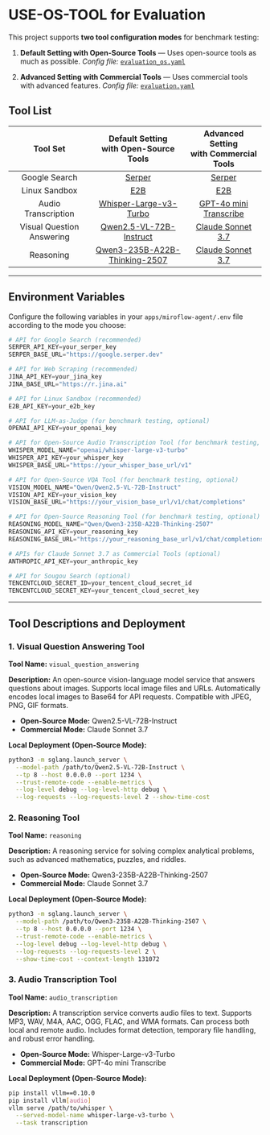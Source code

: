 # USE-OS-TOOL for Evaluation

This project supports **two tool configuration modes** for benchmark testing:

1. **Default Setting with Open-Source Tools** — Uses open-source tools as much as possible.
   *Config file:* [`evaluation_os.yaml`](../apps/miroflow-agent/conf/agent/evaluation_os.yaml)

2. **Advanced Setting with Commercial Tools** — Uses commercial tools with advanced features.
   *Config file:* [`evaluation.yaml`](../apps/miroflow-agent/conf/agent/evaluation.yaml)

## Tool List

|         Tool Set          |                         Default Setting<br>with Open-Source Tools                          |                        Advanced Setting<br>with Commercial Tools                         |
| :-----------------------: |:------------------------------------------------------------------------------------------:|:----------------------------------------------------------------------------------------:|
|       Google Search       |                               [Serper](https://serper.dev/)                                |                              [Serper](https://serper.dev/)                               |
|       Linux Sandbox       |                                  [E2B](https://e2b.dev/)                                   |                                 [E2B](https://e2b.dev/)                                  |
|    Audio Transcription    |       [Whisper-Large-v3-Turbo](https://huggingface.co/openai/whisper-large-v3-turbo)       | [GPT-4o mini Transcribe](https://platform.openai.com/docs/models/gpt-4o-mini-transcribe) |
| Visual Question Answering |       [Qwen2.5-VL-72B-Instruct](https://huggingface.co/Qwen/Qwen2.5-VL-72B-Instruct)       |   [Claude Sonnet 3.7](https://docs.anthropic.com/en/docs/about-claude/models/overview)   |
|         Reasoning         | [Qwen3-235B-A22B-Thinking-2507](https://huggingface.co/Qwen/Qwen3-235B-A22B-Thinking-2507) |   [Claude Sonnet 3.7](https://docs.anthropic.com/en/docs/about-claude/models/overview)   |

---

## Environment Variables

Configure the following variables in your `apps/miroflow-agent/.env` file according to the mode you choose:

```python
# API for Google Search (recommended)
SERPER_API_KEY=your_serper_key
SERPER_BASE_URL="https://google.serper.dev"

# API for Web Scraping (recommended)
JINA_API_KEY=your_jina_key
JINA_BASE_URL="https://r.jina.ai"

# API for Linux Sandbox (recommended)
E2B_API_KEY=your_e2b_key

# API for LLM-as-Judge (for benchmark testing, optional)
OPENAI_API_KEY=your_openai_key

# API for Open-Source Audio Transcription Tool (for benchmark testing, optional)
WHISPER_MODEL_NAME="openai/whisper-large-v3-turbo"
WHISPER_API_KEY=your_whisper_key
WHISPER_BASE_URL="https://your_whisper_base_url/v1"

# API for Open-Source VQA Tool (for benchmark testing, optional)
VISION_MODEL_NAME="Qwen/Qwen2.5-VL-72B-Instruct"
VISION_API_KEY=your_vision_key
VISION_BASE_URL="https://your_vision_base_url/v1/chat/completions"

# API for Open-Source Reasoning Tool (for benchmark testing, optional)
REASONING_MODEL_NAME="Qwen/Qwen3-235B-A22B-Thinking-2507"
REASONING_API_KEY=your_reasoning_key
REASONING_BASE_URL="https://your_reasoning_base_url/v1/chat/completions"

# APIs for Claude Sonnet 3.7 as Commercial Tools (optional)
ANTHROPIC_API_KEY=your_anthropic_key

# API for Sougou Search (optional)
TENCENTCLOUD_SECRET_ID=your_tencent_cloud_secret_id
TENCENTCLOUD_SECRET_KEY=your_tencent_cloud_secret_key
```

---

## Tool Descriptions and Deployment

### 1. Visual Question Answering Tool

**Tool Name:** `visual_question_answering`

**Description:**
An open-source vision-language model service that answers questions about images.
Supports local image files and URLs. Automatically encodes local images to Base64 for API requests. Compatible with JPEG, PNG, GIF formats.

* **Open-Source Mode:** Qwen2.5-VL-72B-Instruct
* **Commercial Mode:** Claude Sonnet 3.7


**Local Deployment (Open-Source Mode):**

```bash
python3 -m sglang.launch_server \
  --model-path /path/to/Qwen2.5-VL-72B-Instruct \
  --tp 8 --host 0.0.0.0 --port 1234 \
  --trust-remote-code --enable-metrics \
  --log-level debug --log-level-http debug \
  --log-requests --log-requests-level 2 --show-time-cost
```

### 2. Reasoning Tool

**Tool Name:** `reasoning`

**Description:**
A reasoning service for solving complex analytical problems, such as advanced mathematics, puzzles, and riddles.

* **Open-Source Mode:** Qwen3-235B-A22B-Thinking-2507
* **Commercial Mode:** Claude Sonnet 3.7

**Local Deployment (Open-Source Mode):**

```bash
python3 -m sglang.launch_server \
  --model-path /path/to/Qwen3-235B-A22B-Thinking-2507 \
  --tp 8 --host 0.0.0.0 --port 1234 \
  --trust-remote-code --enable-metrics \
  --log-level debug --log-level-http debug \
  --log-requests --log-requests-level 2 \
  --show-time-cost --context-length 131072
```


### 3. Audio Transcription Tool

**Tool Name:** `audio_transcription`

**Description:**
A transcription service converts audio files to text.
Supports MP3, WAV, M4A, AAC, OGG, FLAC, and WMA formats. Can process both local and remote audio. Includes format detection, temporary file handling, and robust error handling.

* **Open-Source Mode:** Whisper-Large-v3-Turbo
* **Commercial Mode:** GPT-4o mini Transcribe

**Local Deployment (Open-Source Mode):**

```bash
pip install vllm==0.10.0
pip install vllm[audio]
vllm serve /path/to/whisper \
  --served-model-name whisper-large-v3-turbo \
  --task transcription
```
